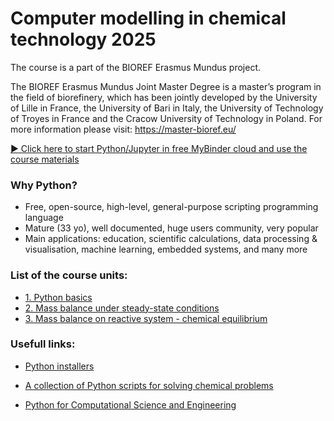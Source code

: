 # Computer modelling in chemical technology 2025

The course is a part of the BIOREF Erasmus Mundus project.


The BIOREF Erasmus Mundus Joint Master Degree is a master’s program in the field of biorefinery, which has been jointly developed by the University of Lille in France, the University of Bari in Italy, the University of Technology of Troyes in France and the Cracow University of Technology in Poland. 
For more information please visit: https://master-bioref.eu/

[:arrow_forward: Click here to start Python/Jupyter in free MyBinder cloud and use the course materials](http://mybinder.org/v2/gh/sbednarz/bioref-2025-computer-modelling/main)

### Why Python?

*  Free, open-source, high-level, general-purpose scripting programming language
*  Mature (33 yo), well documented, huge users community, very popular
*  Main applications: education, scientific calculations, data processing & visualisation, machine learning, embedded systems, and many more

### List of the course units:

* [1. Python basics](01/)
* [2. Mass balance under steady-state conditions](02/)
* [3. Mass balance on reactive system - chemical equilibrium](03/)



### Usefull links:

* [Python installers](https://www.anaconda.com/products/distribution)

* [A collection of Python scripts for solving chemical problems](https://github.com/sbednarz/modeling)

* [Python for Computational Science and Engineering](https://fangohr.github.io/introduction-to-python-for-computational-science-and-engineering/)


